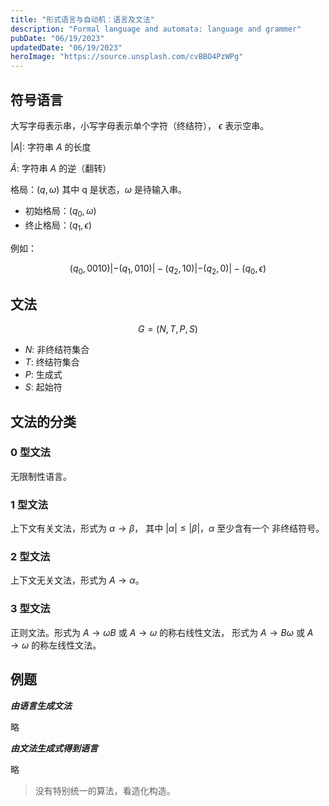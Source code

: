 ```yaml
---
title: "形式语言与自动机：语言及文法"
description: "Formal language and automata: language and grammer"
pubDate: "06/19/2023"
updatedDate: "06/19/2023"
heroImage: "https://source.unsplash.com/cvBBO4PzWPg"
---
```


## 符号语言

大写字母表示串，小写字母表示单个字符（终结符），
$\epsilon$ 表示空串。

$|A|$: 字符串 $A$ 的长度

$\widetilde{A}$: 字符串 $A$ 的逆（翻转）

格局：$(q, \omega)$ 其中 q 是状态，$\omega$ 是待输入串。

- 初始格局：$(q_0, \omega)$
- 终止格局：$(q_1, \epsilon)$

例如：

$$
(q_0, 0010) |- (q_1, 010) |- (q_2, 10) |- (q_2, 0) |- (q_0, \epsilon)
$$

## 文法

$$
G = (N, T, P, S)
$$

- $N$: 非终结符集合
- $T$: 终结符集合
- $P$: 生成式
- $S$: 起始符

## 文法的分类

### 0 型文法

无限制性语言。

### 1 型文法

上下文有关文法，形式为 $\alpha \rightarrow \beta$，
其中 $|\alpha| \leq |\beta|$，$\alpha$ 至少含有一个
非终结符号。

### 2 型文法

上下文无关文法，形式为 $A \rightarrow \alpha$。

### 3 型文法

正则文法。形式为 $A \rightarrow \omega B$ 或
$A \rightarrow \omega$ 的称右线性文法，
形式为 $A \rightarrow B \omega$ 或 $A \rightarrow \omega$
的称左线性文法。

## 例题

**_由语言生成文法_**

略

**_由文法生成式得到语言_**

略

> 没有特别统一的算法，看造化构造。
